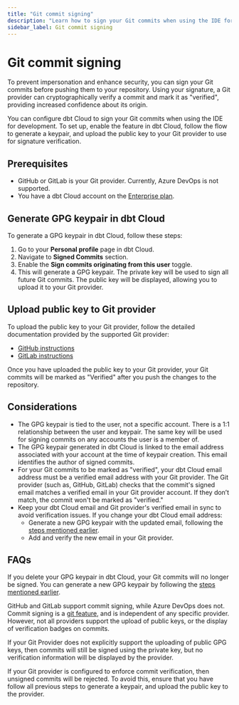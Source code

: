 ```yaml
---
title: "Git commit signing"
description: "Learn how to sign your Git commits when using the IDE for development."
sidebar_label: Git commit signing
---
```


# Git commit signing <Lifecycle status="Enterprise" />

To prevent impersonation and enhance security, you can sign your Git commits before pushing them to your repository. Using your signature, a Git provider can cryptographically verify a commit and mark it as "verified", providing increased confidence about its origin.

You can configure dbt Cloud to sign your Git commits when using the IDE for development. To set up, enable the feature in dbt Cloud, follow the flow to generate a keypair, and upload the public key to your Git provider to use for signature verification.  


## Prerequisites 

- GitHub or GitLab is your Git provider. Currently, Azure DevOps is not supported.
- You have a dbt Cloud account on the [Enterprise plan](https://www.getdbt.com/pricing/).

## Generate GPG keypair in dbt Cloud

To generate a GPG keypair in dbt Cloud, follow these steps:
1. Go to your **Personal profile** page in dbt Cloud.
2. Navigate to **Signed Commits** section.
3. Enable the **Sign commits originating from this user** toggle.
4. This will generate a GPG keypair. The private key will be used to sign all future Git commits. The public key will be displayed, allowing you to upload it to your Git provider.

<Lightbox src="/img/docs/dbt-cloud/example-git-signed-commits-setting.png" width="95%" title="Example of profile setting Signed commits" />

## Upload public key to Git provider 

To upload the public key to your Git provider, follow the detailed documentation provided by the supported Git provider:

- [GitHub instructions](https://docs.github.com/en/authentication/managing-commit-signature-verification/adding-a-gpg-key-to-your-github-account) 
- [GitLab instructions](https://docs.gitlab.com/ee/user/project/repository/signed_commits/gpg.html) 

Once you have uploaded the public key to your Git provider, your Git commits will be marked as "Verified" after you push the changes to the repository.

<Lightbox src="/img/docs/dbt-cloud/git-sign-verified.jpg" width="95%" title="Example of a verified Git commit in a Git provider." />

## Considerations

- The GPG keypair is tied to the user, not a specific account. There is a 1:1 relationship between the user and keypair. The same key will be used for signing commits on any accounts the user is a member of.
- The GPG keypair generated in dbt Cloud is linked to the email address associated with your account at the time of keypair creation. This email identifies the author of signed commits.
- For your Git commits to be marked as "verified", your dbt Cloud email address must be a verified email address with your Git provider. The Git provider (such as, GitHub, GitLab) checks that the commit's signed email matches a verified email in your Git provider account. If they don’t match, the commit won't be marked as "verified."
- Keep your dbt Cloud email and Git provider's verified email in sync to avoid verification issues. If you change your dbt Cloud email address:
  - Generate a new GPG keypair with the updated email, following the [steps mentioned earlier](/docs/cloud/dbt-cloud-ide/git-commit-signing#generate-gpg-keypair-in-dbt-cloud).
  - Add and verify the new email in your Git provider.

<!-- vale off -->

## FAQs

<!-- vale on -->

<DetailsToggle alt_header="What happens if I delete my GPG keypair in dbt Cloud?">

If you delete your GPG keypair in dbt Cloud, your Git commits will no longer be signed. You can generate a new GPG keypair by following the [steps mentioned earlier](/docs/cloud/dbt-cloud-ide/git-commit-signing#generate-gpg-keypair-in-dbt-cloud).
</DetailsToggle>

<DetailsToggle alt_header="What Git providers support GPG keys?">

GitHub and GitLab support commit signing, while Azure DevOps does not. Commit signing is a [git feature](https://git-scm.com/book/ms/v2/Git-Tools-Signing-Your-Work), and is independent of any specific provider. However, not all providers support the upload of public keys, or the display of verification badges on commits.

</DetailsToggle>

<DetailsToggle alt_header="What if my Git provider doesn't support GPG keys?">

If your Git Provider does not explicitly support the uploading of public GPG keys, then
commits will still be signed using the private key, but no verification information will
be displayed by the provider.

</DetailsToggle>

<DetailsToggle alt_header="What if my Git provider requires that all commits are signed?">

If your Git provider is configured to enforce commit verification, then unsigned commits
will be rejected. To avoid this, ensure that you have follow all previous steps to generate
a keypair, and upload the public key to the provider.

</DetailsToggle>
